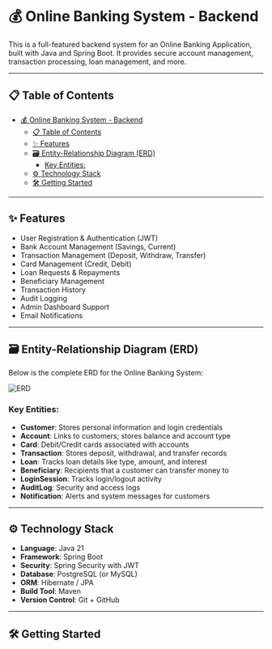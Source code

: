 # 💰 Online Banking System - Backend

This is a full-featured backend system for an Online Banking Application, built with Java and Spring Boot. It provides secure account management, transaction processing, loan management, and more.

---

## 📋 Table of Contents

- [💰 Online Banking System - Backend](#-online-banking-system---backend)
  - [📋 Table of Contents](#-table-of-contents)
  - [✨ Features](#-features)
  - [🗃️ Entity-Relationship Diagram (ERD)](#️-entity-relationship-diagram-erd)
    - [Key Entities:](#key-entities)
  - [⚙️ Technology Stack](#️-technology-stack)
  - [🛠️ Getting Started](#️-getting-started)

---

## ✨ Features

- User Registration & Authentication (JWT)
- Bank Account Management (Savings, Current)
- Transaction Management (Deposit, Withdraw, Transfer)
- Card Management (Credit, Debit)
- Loan Requests & Repayments
- Beneficiary Management
- Transaction History
- Audit Logging
- Admin Dashboard Support
- Email Notifications

---

## 🗃️ Entity-Relationship Diagram (ERD)

Below is the complete ERD for the Online Banking System:

![ERD](./A_comprehensive_Entity-Relationship_Diagram_(ERD)_.png)

### Key Entities:

- **Customer**: Stores personal information and login credentials
- **Account**: Links to customers; stores balance and account type
- **Card**: Debit/Credit cards associated with accounts
- **Transaction**: Stores deposit, withdrawal, and transfer records
- **Loan**: Tracks loan details like type, amount, and interest
- **Beneficiary**: Recipients that a customer can transfer money to
- **LoginSession**: Tracks login/logout activity
- **AuditLog**: Security and access logs
- **Notification**: Alerts and system messages for customers

---

## ⚙️ Technology Stack

- **Language**: Java 21
- **Framework**: Spring Boot
- **Security**: Spring Security with JWT
- **Database**: PostgreSQL (or MySQL)
- **ORM**: Hibernate / JPA
- **Build Tool**: Maven
- **Version Control**: Git + GitHub

---

## 🛠️ Getting Started

<!-- 1. **Clone the Repository**
   ```bash
   git clone https://github.com/your-username/online-banking-system.git
   cd online-banking-system -->
